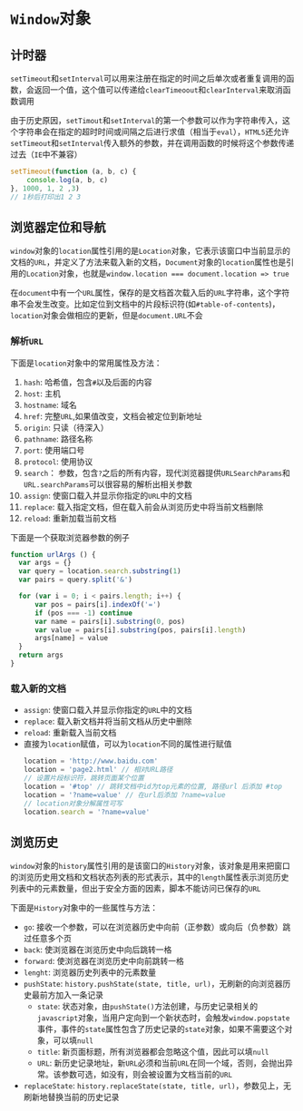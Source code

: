 # `Window`对象

## 计时器
`setTimeout`和`setInterval`可以用来注册在指定的时间之后单次或者重复调用的函数，会返回一个值，这个值可以传递给`clearTimeoout`和`clearInterval`来取消函数调用

由于历史原因，`setTimout`和`setInterval`的第一个参数可以作为字符串传入，这个字符串会在指定的超时时间或间隔之后进行求值（相当于`eval`），`HTML5`还允许`setTimeout`和`setInterval`传入额外的参数，并在调用函数的时候将这个参数传递过去（`IE`中不兼容）
```javascript
setTimeout(function (a, b, c) {
	console.log(a, b, c)
}, 1000, 1, 2 ,3)
// 1秒后打印出1 2 3
```

## 浏览器定位和导航
`window`对象的`location`属性引用的是`Location`对象，它表示该窗口中当前显示的文档的`URL`，并定义了方法来载入新的文档，`Document`对象的`location`属性也是引用的`Location`对象，也就是`window.location === document.location => true`

在`document`中有一个`URL`属性，保存的是文档首次载入后的`URL`字符串，这个字符串不会发生改变。比如定位到文档中的片段标识符(如`#table-of-contents`)，`location`对象会做相应的更新，但是`document.URL`不会

### 解析`URL`
下面是`location`对象中的常用属性及方法：
1. `hash`: 哈希值，包含`#`以及后面的内容
2. `host`: 主机
3. `hostname`: 域名
4. `href`: 完整`URL`,如果值改变，文档会被定位到新地址
5. `origin`: 只读（待深入）
6. `pathname`: 路径名称
7. `port`: 使用端口号
8. `protocol`: 使用协议
9. `search`： 参数，包含`?`之后的所有内容，现代浏览器提供`URLSearchParams`和`URL.searchParams`可以很容易的解析出相关参数
10. `assign`: 使窗口载入并显示你指定的`URL`中的文档
11. `replace`: 载入指定文档，但在载入前会从浏览历史中将当前文档删除
12. `reload`: 重新加载当前文档


下面是一个获取浏览器参数的例子
```javascript
function urlArgs () {
  var args = {}
  var query = location.search.substring(1)
  var pairs = query.split('&')

  for (var i = 0; i < pairs.length; i++) {
      var pos = pairs[i].indexOf('=')
      if (pos === -1) continue
      var name = pairs[i].substring(0, pos)
      var value = pairs[i].substring(pos, pairs[i].length)
      args[name] = value
  }
  return args
}
```

### 载入新的文档
- `assign`: 使窗口载入并显示你指定的`URL`中的文档
- `replace`: 载入新文档并将当前文档从历史中删除
- `reload`: 重新载入当前文档
- 直接为`location`赋值，可以为`location`不同的属性进行赋值
  ```javascript
  location = 'http://www.baidu.com'
  location = 'page2.html' // 相对URL路径
  // 设置片段标识符，跳转页面某个位置
  location = '#top' // 跳转文档中id为top元素的位置, 路径url 后添加 #top
  location = '?name=value' // 在url后添加 ?name=value
  // location对象分解属性可写
  location.search = '?name=value'
  ```

## 浏览历史
`window`对象的`history`属性引用的是该窗口的`History`对象，该对象是用来把窗口的浏览历史用文档和文档状态列表的形式表示，其中的`length`属性表示浏览历史列表中的元素数量，但出于安全方面的因素，脚本不能访问已保存的`URL`

下面是`History`对象中的一些属性与方法：
- `go`: 接收一个参数，可以在浏览器历史中向前（正参数）或向后（负参数）跳过任意多个页
- `back`: 使浏览器在浏览历史中向后跳转一格
- `forward`: 使浏览器在浏览历史中向前跳转一格
- `lenght`: 浏览器历史列表中的元素数量
- `pushState`: `history.pushState(state, title, url)`，无刷新的向浏览器历史最前方加入一条记录
  - `state`: 状态对象，由`pushState()`方法创建，与历史记录相关的`javascript`对象，当用户定向到一个新状态时，会触发`window.popstate`事件，事件的`state`属性包含了历史记录的`state`对象，如果不需要这个对象，可以填`null`
  - `title`: 新页面标题，所有浏览器都会忽略这个值，因此可以填`null`
  - `URL`: 新历史记录地址，新`URL`必须和当前`URL`在同一个域，否则，会抛出异常。该参数可选，如没有，则会被设置为文档当前的`URL`
- `replaceState`: `history.replaceState(state, title, url)`，参数见上，无刷新地替换当前的历史记录